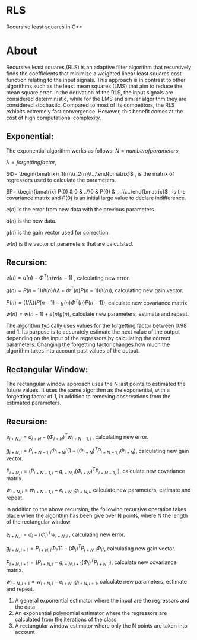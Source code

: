 # RLS

Recursive least squares in C++

# About

Recursive least squares (RLS) is an adaptive filter algorithm that recursively finds the coefficients that minimize a weighted linear least squares cost function relating to the input signals. This approach is in contrast to other algorithms such as the least mean squares (LMS) that aim to reduce the mean square error. In the derivation of the RLS, the input signals are considered deterministic, while for the LMS and similar algorithm they are considered stochastic. Compared to most of its competitors, the RLS exhibits extremely fast convergence. However, this benefit comes at the cost of high computational complexity.

## Exponential:
The exponential algorithm works as follows:
$`N= number  of  parameters`$, 

$`λ= forgetting  factor`$, 

$`Φ= \begin{bmatrix}r_1(n)\\r_2(n)\\...\end{bmatrix}`$ , is the matrix of regressors used to calculate the parameters.

$`P= \begin{bmatrix} P(0) & 0 & ..\\0 & P(0) & ....\\...\end{bmatrix}`$ , is the covariance matrix and $`P(0)`$ is an initial large value to declare indifference.

$`e(n)`$ is the error from new data with the previous parameters.

$`d(n)`$ is the new data.

$`g(n)`$ is the gain vector used for correction.

$`w(n)`$ is the vector of parameters that are calculated.

## Recursion:

$`e(n) = d(n) - Φ^T(n)w(n-1)`$ , calculating new error.

$`g(n) = P(n-1)Φ(n) / ( λ + Φ^T(n)P(n-1)Φ(n) )`$, calculating new gain vector.

$`P(n) = (1/λ)(P(n-1) -g(n)Φ^T(n)P(n-1))`$, calculate new covariance matrix.

$`w(n) = w(n-1) + e(n)g(n)`$, calculate new parameters, estimate and repeat.

The algorithm typically uses values for the forgetting factor between 0.98 and 1. Its 
purpose is to accurately estimate the next value of the output depending on the input
of the regressors by calculating the correct parameters. Changing the forgetting factor
changes how much the algorithm takes into account past values of the output.

## Rectangular Window:

The rectangular window approach uses the N last points to estimated the future values.
It uses the same algorithm as the exponential, with a forgetting factor of 1, in addition to removing 
observations from the estimated parameters.

## Recursion:

$`e_{i+N,i} = d_{i+N} - (Φ_{i+N})^Tw_{i+N-1,i}`$ , calculating new error.

$`g_{i+N,i} = P_{i+N-1,i}Φ_{i+N} / ( 1 + (Φ_{i+N})^TP_{i+N-1,i}Φ_{i+N} )`$, calculating new gain vector.

$`P_{i+N,i} = (P_{i+N-1,i} - g_{i+N,i}(Φ_{i+N})^TP_{i+N-1,i})`$, calculate new covariance matrix.

$`w_{i+N,i} = w_{i+N-1,i} + e_{i+N,i}g_{i+N,i}`$, calculate new parameters, estimate and repeat.


In addition to the above recursion, the following recursive operation takes place when the algorithm
has been give over N points, where N the length of the rectangular window.

$`e_{i+N,i} = d_i - (Φ_i)^Tw_{i+N,i}`$ , calculating new error.

$`g_{i+N,i+1} = P_{i+N,i}Φ_i / ( 1 - (Φ_i)^TP_{i+N,i}Φ_i )`$, calculating new gain vector.

$`P_{i+N,i+1} = (P_{i+N,i} - g_{i+N,i+1}(Φ_i)^TP_{i+N,i})`$, calculate new covariance matrix.

$`w_{i+N,i+1} = w_{i+N,i} - e_{i+N,i}g_{i+N,i+1} `$, calculate new parameters, estimate and repeat.


1) A general exponential estimator where the input are the regressors and the data
2) An exponential polynomial estimator where the regressors are calculated from the iterations 
of the class
3) A rectangular window estimator where only the N points are taken into account



